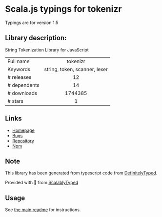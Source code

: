 
# Scala.js typings for tokenizr

Typings are for version 1.5

## Library description:
String Tokenization Library for JavaScript

|                    |                 |
| ------------------ | :-------------: |
| Full name          | tokenizr |
| Keywords           | string, token, scanner, lexer |
| # releases         | 12 |
| # dependents       | 14 |
| # downloads        | 1744385 |
| # stars            | 1 |

## Links
- [Homepage](https://github.com/rse/tokenizr)
- [Bugs](https://github.com/rse/tokenizr/issues)
- [Repository](https://github.com/rse/tokenizr)
- [Npm](https://www.npmjs.com/package/tokenizr)
    


## Note
This library has been generated from typescript code from [DefinitelyTyped](https://definitelytyped.org).

Provided with :purple_heart: from [ScalablyTyped](https://github.com/oyvindberg/ScalablyTyped)

## Usage
See [the main readme](../../readme.md) for instructions.


